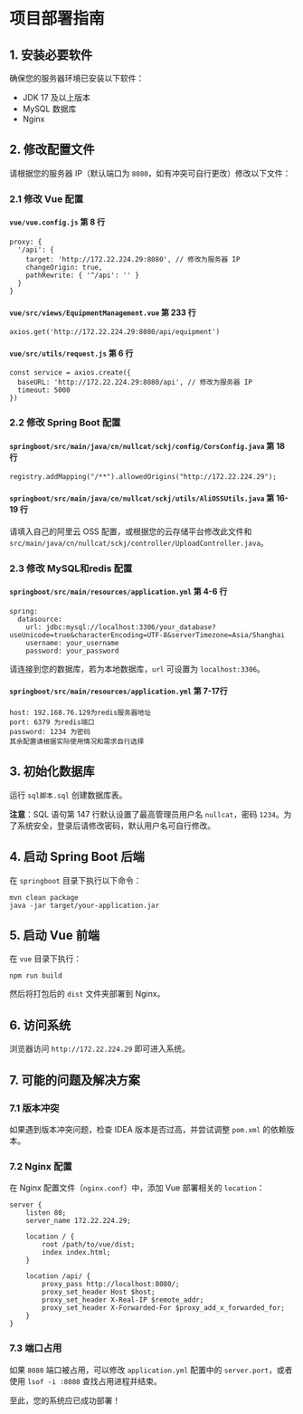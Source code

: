 # 项目部署指南

## 1. 安装必要软件

确保您的服务器环境已安装以下软件：

- JDK 17 及以上版本
- MySQL 数据库
- Nginx

## 2. 修改配置文件

请根据您的服务器 IP（默认端口为 `8080`，如有冲突可自行更改）修改以下文件：

### 2.1 修改 Vue 配置

#### `vue/vue.config.js` 第 8 行

```
proxy: {
  '/api': {
    target: 'http://172.22.224.29:8080', // 修改为服务器 IP
    changeOrigin: true,
    pathRewrite: { '^/api': '' }
  }
}
```

#### `vue/src/views/EquipmentManagement.vue` 第 233 行

```
axios.get('http://172.22.224.29:8080/api/equipment')
```

#### `vue/src/utils/request.js` 第 6 行

```
const service = axios.create({
  baseURL: 'http://172.22.224.29:8080/api', // 修改为服务器 IP
  timeout: 5000
})
```

### 2.2 修改 Spring Boot 配置

#### `springboot/src/main/java/cn/nullcat/sckj/config/CorsConfig.java` 第 18 行

```
registry.addMapping("/**").allowedOrigins("http://172.22.224.29");
```

#### `springboot/src/main/java/cn/nullcat/sckj/utils/AliOSSUtils.java` 第 16-19 行

请填入自己的阿里云 OSS 配置，或根据您的云存储平台修改此文件和 `src/main/java/cn/nullcat/sckj/controller/UploadController.java`。

### 2.3 修改 MySQL和redis 配置

#### `springboot/src/main/resources/application.yml` 第 4-6 行

```
spring:
  datasource:
    url: jdbc:mysql://localhost:3306/your_database?useUnicode=true&characterEncoding=UTF-8&serverTimezone=Asia/Shanghai
    username: your_username
    password: your_password
```

请连接到您的数据库，若为本地数据库，`url` 可设置为 `localhost:3306`。

#### `springboot/src/main/resources/application.yml` 第 7-17行

```
host: 192.168.76.129为redis服务器地址
port: 6379 为redis端口
password: 1234 为密码
其余配置请根据实际使用情况和需求自行选择
```

## 3. 初始化数据库

运行 `sql脚本.sql` 创建数据库表。

**注意**：SQL 语句第 147 行默认设置了最高管理员用户名 `nullcat`，密码 `1234`。为了系统安全，登录后请修改密码，默认用户名可自行修改。

## 4. 启动 Spring Boot 后端

在 `springboot` 目录下执行以下命令：

```
mvn clean package
java -jar target/your-application.jar
```

## 5. 启动 Vue 前端

在 `vue` 目录下执行：

```
npm run build
```

然后将打包后的 `dist` 文件夹部署到 Nginx。

## 6. 访问系统

浏览器访问 `http://172.22.224.29` 即可进入系统。

## 7. 可能的问题及解决方案

### 7.1 版本冲突

如果遇到版本冲突问题，检查 IDEA 版本是否过高，并尝试调整 `pom.xml` 的依赖版本。

### 7.2 Nginx 配置

在 Nginx 配置文件（`nginx.conf`）中，添加 Vue 部署相关的 `location`：

```
server {
    listen 80;
    server_name 172.22.224.29;

    location / {
        root /path/to/vue/dist;
        index index.html;
    }

    location /api/ {
        proxy_pass http://localhost:8080/;
        proxy_set_header Host $host;
        proxy_set_header X-Real-IP $remote_addr;
        proxy_set_header X-Forwarded-For $proxy_add_x_forwarded_for;
    }
}
```

### 7.3 端口占用

如果 `8080` 端口被占用，可以修改 `application.yml` 配置中的 `server.port`，或者使用 `lsof -i :8080` 查找占用进程并结束。

至此，您的系统应已成功部署！